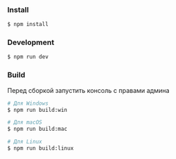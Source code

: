 ### Install

```bash
$ npm install
```

### Development

```bash
$ npm run dev
```

### Build
Перед сборкой запустить консоль с правами админа


```bash
# Для Windows
$ npm run build:win

# Для macOS
$ npm run build:mac

# Для Linux
$ npm run build:linux
```
